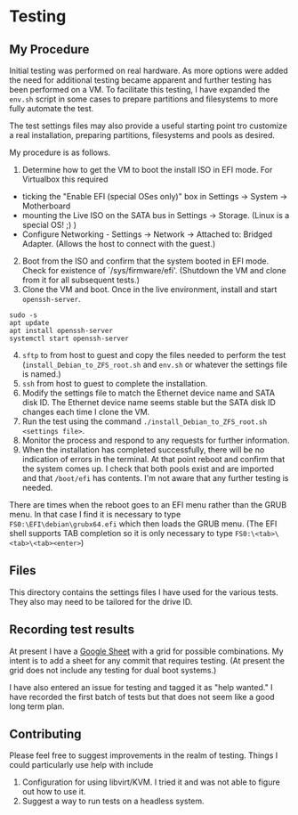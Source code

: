 # Testing

## My Procedure

Initial testing was performed on real hardware. As more options were added the need for additional testing became apparent and further testing has been performed on a VM. To facilitate this testing, I have expanded the `env.sh` script in some cases to prepare partitions and filesystems to more fully automate the test.

The test settings files may also provide a useful starting point tro customize a real installation, preparing partitions, filesystems and pools as desired.

My procedure is as follows.

1) Determine how to get the VM to boot the install ISO in EFI mode. For Virtualbox this required

* ticking the "Enable EFI (special OSes only)" box in Settings -> System -> Motherboard
* mounting the Live ISO on the SATA bus in Settings -> Storage. (Linux is a special OS! ;) )
* Configure Networking - Settings -> Network -> Attached to: Bridged Adapter. (Allows the host to connect with the guest.)

2) Boot from the ISO and confirm that the system booted in EFI mode. Check for existence of `/sys/firmware/efi'. (Shutdown the VM and clone from it for all subsequent tests.)
0) Clone the VM and boot. Once in the live environment, install and start `openssh-server`.

```shell
sudo -s
apt update
apt install openssh-server
systemctl start openssh-server
```

4) `sftp` to from host to guest and copy the files needed to perform the test (`install_Debian_to_ZFS_root.sh` and `env.sh` or whatever the settings file is named.)
0) `ssh` from host to guest to complete the installation.
0) Modify the settings file to match the Ethernet device name and SATA disk ID. The Ethernet device name seems stable but the SATA disk ID changes each time I clone the VM.
0) Run the test using the command `./install_Debian_to_ZFS_root.sh <settings file>`.
0) Monitor the process and respond to any requests for further information.
0) When the installation has completed successfully, there will be no indication of errors in the terminal. At that point reboot and confirm that the system comes up. I check that both pools exist and are imported and that `/boot/efi` has contents. I'm not aware that any further testing is needed.

There are times when the reboot goes to an EFI menu rather than the GRUB menu. In that case I find it is necessary to type `FS0:\EFI\debian\grubx64.efi` which then loads the GRUB menu. (The EFI shell supports TAB completion so it is only necessary to type `FS0:\<tab>\<tab>\<tab><enter>`)

## Files

This directory contains the settings files I have used for the various tests. They also may need to be tailored for the drive ID.

## Recording test results

At present I have a [Google Sheet](https://docs.google.com/spreadsheets/d/1aqDocC9FZhQqJpilyDI7LxOcShHNU8znhwk0IFEm-gQ/edit?usp=sharing) with a grid for possible combinations. My intent is to add a sheet for any commit that requires testing. (At present the grid does not include any testing for dual boot systems.)

I have also entered an issue for testing and tagged it as "help wanted." I have recorded the first batch of tests but that does not seem like a good long term plan.

## Contributing

Please feel free to suggest improvements in the realm of testing. Things I could particularly use help with include

1) Configuration for using libvirt/KVM. I tried it and was not able to figure out how to use it.
2) Suggest a way to run tests on a headless system.
